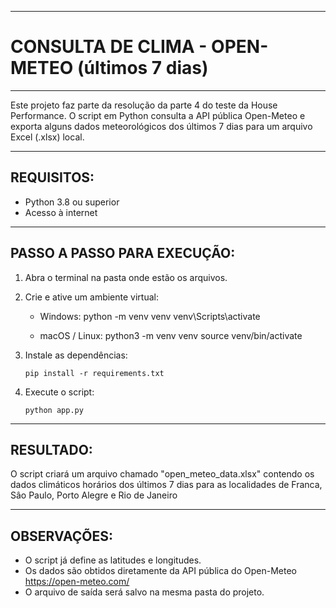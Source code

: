 ----------------------------------------
# CONSULTA DE CLIMA - OPEN-METEO (últimos 7 dias)
----------------------------------------

Este projeto faz parte da resolução da parte 4 do teste da House Performance. O script em Python consulta a API pública Open-Meteo e exporta alguns dados meteorológicos dos últimos 7 dias para um arquivo Excel (.xlsx) local.

----------------------------------------
REQUISITOS:
----------------------------------------

- Python 3.8 ou superior
- Acesso à internet

----------------------------------------
PASSO A PASSO PARA EXECUÇÃO:
----------------------------------------

1. Abra o terminal na pasta onde estão os arquivos.

2. Crie e ative um ambiente virtual:

   - Windows:
       python -m venv venv
       venv\Scripts\activate

   - macOS / Linux:
       python3 -m venv venv
       source venv/bin/activate

3. Instale as dependências:

       pip install -r requirements.txt

4. Execute o script:

       python app.py

----------------------------------------
RESULTADO:
----------------------------------------

O script criará um arquivo chamado "open_meteo_data.xlsx" contendo os dados climáticos horários dos últimos 7 dias para as localidades de Franca, Sâo Paulo, Porto Alegre e Rio de Janeiro

----------------------------------------
OBSERVAÇÕES:
----------------------------------------

- O script já define as latitudes e longitudes.
- Os dados são obtidos diretamente da API pública do Open-Meteo https://open-meteo.com/
- O arquivo de saída será salvo na mesma pasta do projeto.
